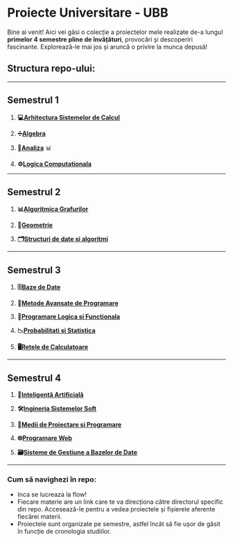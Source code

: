 # Proiecte Universitare - UBB

Bine ai venit! 
Aici vei găsi o colecție a proiectelor mele realizate de-a lungul **primelor 4 semestre pline de învățături**, provocări și descoperiri fascinante. Explorează-le mai jos și aruncă o privire la munca depusă!

## Structura repo-ului:
---

## Semestrul 1
1. **💻[Arhitectura Sistemelor de Calcul](https://github.com/AriiSM/UBB-Projects/tree/main/1st%20Semester/ASC%20-%20Arhitectura%20Sistemelor%20de%20Calcul/Curs)**
   
2. **➗[Algebra](https://github.com/AriiSM/UBB-Projects/tree/main/1st%20Semester/Algebra/Cursuri)**   

3. **🔢[Analiza](https://github.com/AriiSM/UBB-Projects/tree/main/1st%20Semester/Analiza)** 📊  

4. **⚙️[Logica Computationala](https://github.com/AriiSM/UBB-Projects/tree/main/1st%20Semester/LC%20-%20Logica%20Computationala/Curs)**   

---

## Semestrul 2
1. **📊[Algoritmica Grafurilor](https://github.com/AriiSM/UBB-Projects/tree/main/2nd%20Semester/Algoritmica%20Grafurilor)**   

2. **📐[Geometrie](https://github.com/AriiSM/UBB-Projects/tree/main/2nd%20Semester/Geometrie)**   

3. **🗂️[Structuri de date si algoritmi](https://github.com/AriiSM/UBB-Projects/tree/main/2nd%20Semester/SDA%20-%20Structuri%20de%20date%20si%20algoritmi/Curs)**  
---

## Semestrul 3
1. **🗄️[Baze de Date](https://github.com/AriiSM/UBB-Projects/tree/main/3rd%20Semester/BD%20-%20Baze%20de%20Date)**   

2. **🚀[Metode Avansate de Programare](https://github.com/AriiSM/UBB-Projects/tree/main/3rd%20Semester/MAP%20-%20Metode%20Avansate%20de%20Programare)**   

3. **🔗[Programare Logica si Functionala](https://github.com/AriiSM/UBB-Projects/tree/main/3rd%20Semester/PLF%20-%20Programare%20Logica%20si%20Functionala)**   

4. **📉[Probabilitati si Statistica](https://github.com/AriiSM/UBB-Projects/tree/main/3rd%20Semester/PS%20-%20Probabilitati%20si%20Statistica)**   

5. **🖥️[Retele de Calculatoare](https://github.com/AriiSM/UBB-Projects/tree/main/3rd%20Semester/Retele%20de%20Calculatoare)**   

---

## Semestrul 4
1. **🤖[Inteligență Artificială](https://github.com/AriiSM/UBB-Projects/tree/main/4th%20Semester/AI%20-%20Inteligenta%20Artificiala)**  

2. **🛠️[Ingineria Sistemelor Soft](https://github.com/AriiSM/UBB-Projects/tree/main/4th%20Semester/ISS%20-%20Ingineria%20Sistemelor%20Soft)**   

3. **🔧[Medii de Proiectare si Programare](https://github.com/AriiSM/UBB-Projects/tree/main/4th%20Semester/MPP%20-%20Medii%20de%20Proiectare%20si%20Programare)**   

4. **🌐[Programare Web](https://github.com/AriiSM/UBB-Projects/tree/main/4th%20Semester/PW%20-%20Programare%20Web)**   

5. **🗃️[Sisteme de Gestiune a Bazelor de Date](https://github.com/AriiSM/UBB-Projects/tree/main/4th%20Semester/SGBD%20-%20Sisteme%20de%20Gestiune%20a%20Bazelor%20de%20Date)**   

---

### Cum să navighezi în repo:
- Inca se lucreaza la flow!
- Fiecare materie are un link care te va direcționa către directorul specific din repo. Accesează-le pentru a vedea proiectele și fișierele aferente fiecărei materii.
- Proiectele sunt organizate pe semestre, astfel încât să fie ușor de găsit în funcție de cronologia studiilor.
